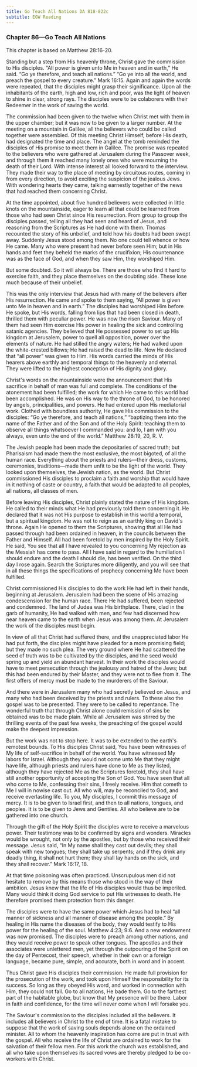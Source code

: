 ```yaml
---
title: Go Teach All Nations DA 818-822c
subtitle: EGW Reading
---
```


### Chapter 86—Go Teach All Nations

This chapter is based on Matthew 28:16-20.

Standing but a step from His heavenly throne, Christ gave the commission to His disciples. “All power is given unto Me in heaven and in earth,” He said. “Go ye therefore, and teach all nations.” “Go ye into all the world, and preach the gospel to every creature.” Mark 16:15. Again and again the words were repeated, that the disciples might grasp their significance. Upon all the inhabitants of the earth, high and low, rich and poor, was the light of heaven to shine in clear, strong rays. The disciples were to be colaborers with their Redeemer in the work of saving the world.

The commission had been given to the twelve when Christ met with them in the upper chamber; but it was now to be given to a larger number. At the meeting on a mountain in Galilee, all the believers who could be called together were assembled. Of this meeting Christ Himself, before His death, had designated the time and place. The angel at the tomb reminded the disciples of His promise to meet them in Galilee. The promise was repeated to the believers who were gathered at Jerusalem during the Passover week, and through them it reached many lonely ones who were mourning the death of their Lord. With intense interest all looked forward to the interview. They made their way to the place of meeting by circuitous routes, coming in from every direction, to avoid exciting the suspicion of the jealous Jews. With wondering hearts they came, talking earnestly together of the news that had reached them concerning Christ.

At the time appointed, about five hundred believers were collected in little knots on the mountainside, eager to learn all that could be learned from those who had seen Christ since His resurrection. From group to group the disciples passed, telling all they had seen and heard of Jesus, and reasoning from the Scriptures as He had done with them. Thomas recounted the story of his unbelief, and told how his doubts had been swept away. Suddenly Jesus stood among them. No one could tell whence or how He came. Many who were present had never before seen Him; but in His hands and feet they beheld the marks of the crucifixion; His countenance was as the face of God, and when they saw Him, they worshiped Him.

But some doubted. So it will always be. There are those who find it hard to exercise faith, and they place themselves on the doubting side. These lose much because of their unbelief.

This was the only interview that Jesus had with many of the believers after His resurrection. He came and spoke to them saying, “All power is given unto Me in heaven and in earth.” The disciples had worshiped Him before He spoke, but His words, falling from lips that had been closed in death, thrilled them with peculiar power. He was now the risen Saviour. Many of them had seen Him exercise His power in healing the sick and controlling satanic agencies. They believed that He possessed power to set up His kingdom at Jerusalem, power to quell all opposition, power over the elements of nature. He had stilled the angry waters; He had walked upon the white-crested billows; He had raised the dead to life. Now He declared that “all power” was given to Him. His words carried the minds of His hearers above earthly and temporal things to the heavenly and eternal. They were lifted to the highest conception of His dignity and glory.

Christ's words on the mountainside were the announcement that His sacrifice in behalf of man was full and complete. The conditions of the atonement had been fulfilled; the work for which He came to this world had been accomplished. He was on His way to the throne of God, to be honored by angels, principalities, and powers. He had entered upon His mediatorial work. Clothed with boundless authority, He gave His commission to the disciples: “Go ye therefore, and teach all nations,” “baptizing them into the name of the Father and of the Son and of the Holy Spirit: teaching them to observe all things whatsoever I commanded you: and lo, I am with you always, even unto the end of the world.” Matthew 28:19, 20, R. V.

The Jewish people had been made the depositaries of sacred truth; but Pharisaism had made them the most exclusive, the most bigoted, of all the human race. Everything about the priests and rulers—their dress, customs, ceremonies, traditions—made them unfit to be the light of the world. They looked upon themselves, the Jewish nation, as the world. But Christ commissioned His disciples to proclaim a faith and worship that would have in it nothing of caste or country, a faith that would be adapted to all peoples, all nations, all classes of men.

Before leaving His disciples, Christ plainly stated the nature of His kingdom. He called to their minds what He had previously told them concerning it. He declared that it was not His purpose to establish in this world a temporal, but a spiritual kingdom. He was not to reign as an earthly king on David's throne. Again He opened to them the Scriptures, showing that all He had passed through had been ordained in heaven, in the councils between the Father and Himself. All had been foretold by men inspired by the Holy Spirit. He said, You see that all I have revealed to you concerning My rejection as the Messiah has come to pass. All I have said in regard to the humiliation I should endure and the death I should die, has been verified. On the third day I rose again. Search the Scriptures more diligently, and you will see that in all these things the specifications of prophecy concerning Me have been fulfilled.

Christ commissioned His disciples to do the work He had left in their hands, beginning at Jerusalem. Jerusalem had been the scene of His amazing condescension for the human race. There He had suffered, been rejected and condemned. The land of Judea was His birthplace. There, clad in the garb of humanity, He had walked with men, and few had discerned how near heaven came to the earth when Jesus was among them. At Jerusalem the work of the disciples must begin.

In view of all that Christ had suffered there, and the unappreciated labor He had put forth, the disciples might have pleaded for a more promising field; but they made no such plea. The very ground where He had scattered the seed of truth was to be cultivated by the disciples, and the seed would spring up and yield an abundant harvest. In their work the disciples would have to meet persecution through the jealousy and hatred of the Jews; but this had been endured by their Master, and they were not to flee from it. The first offers of mercy must be made to the murderers of the Saviour.

And there were in Jerusalem many who had secretly believed on Jesus, and many who had been deceived by the priests and rulers. To these also the gospel was to be presented. They were to be called to repentance. The wonderful truth that through Christ alone could remission of sins be obtained was to be made plain. While all Jerusalem was stirred by the thrilling events of the past few weeks, the preaching of the gospel would make the deepest impression.

But the work was not to stop here. It was to be extended to the earth's remotest bounds. To His disciples Christ said, You have been witnesses of My life of self-sacrifice in behalf of the world. You have witnessed My labors for Israel. Although they would not come unto Me that they might have life, although priests and rulers have done to Me as they listed, although they have rejected Me as the Scriptures foretold, they shall have still another opportunity of accepting the Son of God. You have seen that all who come to Me, confessing their sins, I freely receive. Him that cometh to Me I will in nowise cast out. All who will, may be reconciled to God, and receive everlasting life. To you, My disciples, I commit this message of mercy. It is to be given to Israel first, and then to all nations, tongues, and peoples. It is to be given to Jews and Gentiles. All who believe are to be gathered into one church.

Through the gift of the Holy Spirit the disciples were to receive a marvelous power. Their testimony was to be confirmed by signs and wonders. Miracles would be wrought, not only by the apostles, but by those who received their message. Jesus said, “In My name shall they cast out devils; they shall speak with new tongues; they shall take up serpents; and if they drink any deadly thing, it shall not hurt them; they shall lay hands on the sick, and they shall recover.” Mark 16:17, 18.

At that time poisoning was often practiced. Unscrupulous men did not hesitate to remove by this means those who stood in the way of their ambition. Jesus knew that the life of His disciples would thus be imperiled. Many would think it doing God service to put His witnesses to death. He therefore promised them protection from this danger.

The disciples were to have the same power which Jesus had to heal “all manner of sickness and all manner of disease among the people.” By healing in His name the diseases of the body, they would testify to His power for the healing of the soul. Matthew 4:23; 9:6. And a new endowment was now promised. The disciples were to preach among other nations, and they would receive power to speak other tongues. The apostles and their associates were unlettered men, yet through the outpouring of the Spirit on the day of Pentecost, their speech, whether in their own or a foreign language, became pure, simple, and accurate, both in word and in accent.

Thus Christ gave His disciples their commission. He made full provision for the prosecution of the work, and took upon Himself the responsibility for its success. So long as they obeyed His word, and worked in connection with Him, they could not fail. Go to all nations, He bade them. Go to the farthest part of the habitable globe, but know that My presence will be there. Labor in faith and confidence, for the time will never come when I will forsake you.

The Saviour's commission to the disciples included all the believers. It includes all believers in Christ to the end of time. It is a fatal mistake to suppose that the work of saving souls depends alone on the ordained minister. All to whom the heavenly inspiration has come are put in trust with the gospel. All who receive the life of Christ are ordained to work for the salvation of their fellow men. For this work the church was established, and all who take upon themselves its sacred vows are thereby pledged to be co-workers with Christ.